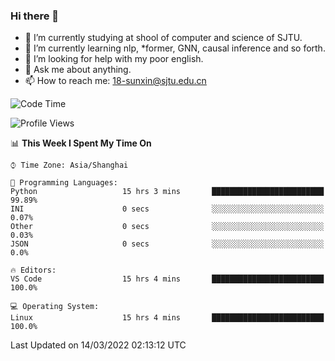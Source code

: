 ### Hi there 👋

<!--
**sunxin000/sunxin000** is a ✨ _special_ ✨ repository because its `README.md` (this file) appears on your GitHub profile.

Here are some ideas to get you started:

- 🔭 I’m currently working on ...
- 🌱 I’m currently learning ...
- 👯 I’m looking to collaborate on ...
- 🤔 I’m looking for help with ...
- 💬 Ask me about ...
- 📫 How to reach me: ...
- 😄 Pronouns: ...
- ⚡ Fun fact: ...
-->
- 🏫 I’m currently studying at shool of computer and science of SJTU.
- 🌱 I’m currently learning nlp, \*former, GNN, causal inference and so forth.
- 🤔 I’m looking for help with my poor english.
- 💬 Ask me about anything.
- 📫 How to reach me: 18-sunxin@sjtu.edu.cn
<!--START_SECTION:waka-->
![Code Time](http://img.shields.io/badge/Code%20Time-114%20hrs%2043%20mins-blue)

![Profile Views](http://img.shields.io/badge/Profile%20Views-0-blue)

📊 **This Week I Spent My Time On** 

```text
⌚︎ Time Zone: Asia/Shanghai

💬 Programming Languages: 
Python                   15 hrs 3 mins       █████████████████████████   99.89% 
INI                      0 secs              ░░░░░░░░░░░░░░░░░░░░░░░░░   0.07% 
Other                    0 secs              ░░░░░░░░░░░░░░░░░░░░░░░░░   0.03% 
JSON                     0 secs              ░░░░░░░░░░░░░░░░░░░░░░░░░   0.0%

🔥 Editors: 
VS Code                  15 hrs 4 mins       █████████████████████████   100.0%

💻 Operating System: 
Linux                    15 hrs 4 mins       █████████████████████████   100.0%

```


 Last Updated on 14/03/2022 02:13:12 UTC
<!--END_SECTION:waka-->
